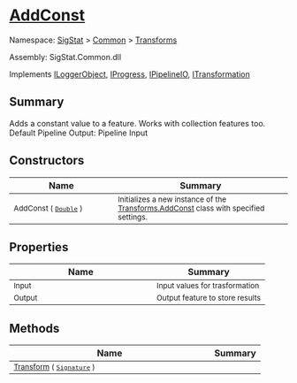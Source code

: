 # [AddConst](./AddConst.md)

Namespace: [SigStat]() > [Common](./../README.md) > [Transforms](./README.md)

Assembly: SigStat.Common.dll

Implements [ILoggerObject](./../ILoggerObject.md), [IProgress](./../Helpers/IProgress.md), [IPipelineIO](./../Pipeline/IPipelineIO.md), [ITransformation](./../ITransformation.md)

## Summary
Adds a constant value to a feature. Works with collection features too.  <br>Default Pipeline Output: Pipeline Input

## Constructors

| Name | Summary | 
| --- | --- | 
| <sub>AddConst ( [`Double`](https://docs.microsoft.com/en-us/dotnet/api/System.Double) )</sub><img width=200/>| <sub>Initializes a new instance of the [Transforms.AddConst](https://github.com/hargitomi97/sigstat/blob/master/docs/md/SigStat/Common/Transforms/AddConst.md) class with specified settings.</sub>| <br>


## Properties

| Name | Summary | 
| --- | --- | 
| <sub>Input</sub><img width=200/>| <sub>Input values for trasformation</sub>| <br>
| <sub>Output</sub><img width=200/>| <sub>Output feature to store results</sub>| <br>


## Methods

| Name | Summary | 
| --- | --- | 
| <sub>[Transform](./Methods/AddConst-100663605.md) ( [`Signature`](./../Signature.md) )</sub><img width=200/>| <sub></sub>| <br>


